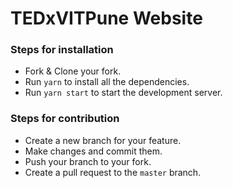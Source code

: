 # TEDxVITPune Website

### Steps for installation

- Fork & Clone your fork.
- Run `yarn` to install all the dependencies.
- Run `yarn start` to start the development server.

### Steps for contribution

- Create a new branch for your feature.
- Make changes and commit them.
- Push your branch to your fork.
- Create a pull request to the `master` branch.
